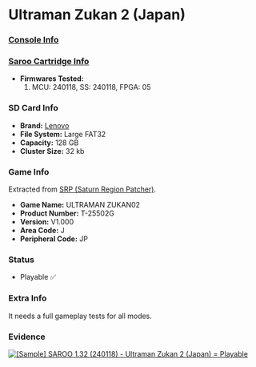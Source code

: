 # Ultraman Zukan 2 (Japan)

### [Console Info](../../../../Info/Consoles/VA13/README.md)

### [Saroo Cartridge Info](../../../../Info/Cartridges/RetroGameParadiseStore/1.32F/README.md)

- <b>Firmwares Tested:</b>
  1. MCU: 240118, SS: 240118, FPGA: 05

### SD Card Info

- <b>Brand:</b> [Lenovo](https://s.click.aliexpress.com/e/_DBowUFx)
- <b>File System:</b> Large FAT32
- <b>Capacity:</b> 128 GB
- <b>Cluster Size:</b> 32 kb

### Game Info

Extracted from [SRP (Saturn Region Patcher)](https://segaxtreme.net/resources/saturn-region-patcher.81/download).

- <b>Game Name:</b> ULTRAMAN ZUKAN02
- <b>Product Number:</b> T-25502G
- <b>Version:</b> V1.000
- <b>Area Code:</b> J
- <b>Peripheral Code:</b> JP

### Status

- Playable :white_check_mark:

### Extra Info

It needs a full gameplay tests for all modes.

### Evidence

[![[Sample] SAROO 1.32 (240118) - Ultraman Zukan 2 (Japan) = Playable](https://img.youtube.com/vi/IrXdw6M2uO4/0.jpg)](https://www.youtube.com/watch?v=IrXdw6M2uO4)

